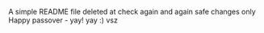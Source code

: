 A simple README file
deleted at
check again
and again
safe changes only
Happy passover - yay!
yay :) 
vsz

